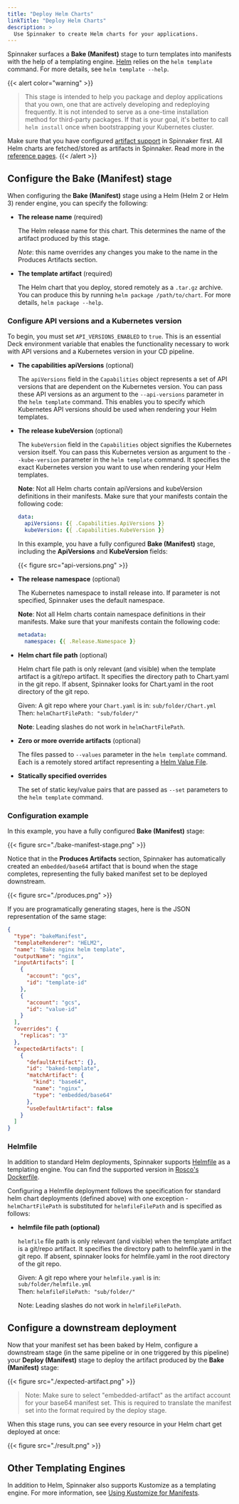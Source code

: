 ```yaml
---
title: "Deploy Helm Charts"
linkTitle: "Deploy Helm Charts"
description: >
  Use Spinnaker to create Helm charts for your applications.
---
```


Spinnaker surfaces a **Bake (Manifest)** stage to turn templates into manifests
with the help of a templating engine. [Helm](https://helm.sh/) relies on the `helm template` command.
For more details, see `helm template --help`.

{{< alert color="warning" >}}
>This stage is intended to help you package and deploy applications that you own, one that are actively developing and redeploying frequently. It is not intended to serve as a one-time installation method for third-party packages. If that is your goal, it's better to call `helm install` once when bootstrapping your Kubernetes cluster.

Make sure that you have configured [artifact support](/docs/setup/other_config/artifacts/) in Spinnaker first. All Helm charts are fetched/stored as artifacts in Spinnaker. Read more in the [reference pages](/docs/reference/artifacts).
{{< /alert >}}

## Configure the Bake (Manifest) stage

When configuring the **Bake (Manifest)** stage using a Helm (Helm 2 or Helm 3) render engine, you can specify the following:

* __The release name__ (required)

   The Helm release name for this chart. This determines the name of the artifact produced by this stage.

   *Note*: this name overrides any changes you make to the name in the Produces Artifacts section.

* __The template artifact__ (required)

  The Helm chart that you deploy, stored remotely as a `.tar.gz` archive. You can produce this by running `helm package
  /path/to/chart`. For more details, `helm package --help`.

### Configure API versions and a Kubernetes version

To begin, you must set `API_VERSIONS_ENABLED` to `true`. This is an essential Deck environment variable that enables the functionality necessary to work with API versions and a Kubernetes version in your CD pipeline.

* __The capabilities apiVersions__ (optional)

  The `apiVersions` field in the `Capabilities` object represents a set of API versions that are dependent
  on the Kubernetes version. You can pass these API versions as an argument to the `--api-versions` parameter in the `helm template` command.
  This enables you to specify which Kubernetes API versions should be used when rendering your Helm templates.

* __The release kubeVersion__ (optional)

   The `kubeVersion` field in the `Capabilities` object signifies the Kubernetes version itself. You can pass this Kubernetes version as argument to the `--kube-version` parameter in the `helm template` command. It specifies the exact Kubernetes version you want to use when rendering your Helm templates.

   **Note**: Not all Helm charts contain apiVersions and kubeVersion definitions in their manifests. Make sure that your manifests contain the following code:

   ```yaml
   data: 
     apiVersions: {{ .Capabilities.ApiVersions }}
     kubeVersion: {{ .Capabilities.KubeVersion }}
   ```

   In this example, you have a fully configured **Bake (Manifest)** stage, including the **ApiVersions** and **KubeVersion** fields:

   {{< figure src="api-versions.png" >}}

* __The release namespace__ (optional)

   The Kubernetes namespace to install release into. If parameter is not specified, Spinnaker uses the default namespace.

   **Note**: Not all Helm charts contain namespace definitions in their manifests. Make sure that your manifests contain the following code:


   ```yaml
   metadata:
     namespace: {{ .Release.Namespace }}
   ```

* __Helm chart file path__ (optional)

   Helm chart file path is only relevant (and visible) when the template artifact is a git/repo artifact.  It specifies the directory path to Chart.yaml in the git repo. If absent, Spinnaker looks for Chart.yaml in the root directory of the git repo.

   Given: A git repo where your `Chart.yaml` is in: `sub/folder/Chart.yml` \
   Then: `helmChartFilePath: "sub/folder/"`

   **Note**: Leading slashes do not work in `helmChartFilePath`.

* __Zero or more override artifacts__ (optional)

   The files passed to `--values` parameter in the `helm template` command. Each is a remotely stored artifact representing a [Helm Value  File](https://helm.sh/docs/chart_template_guide/values_files/).

* __Statically specified overrides__

   The set of static key/value pairs that are passed as `--set` parameters to the `helm template` command.

### Configuration example 

In this example, you have a fully configured **Bake (Manifest)** stage:

{{< figure src="./bake-manifest-stage.png" >}}

Notice that in the **Produces Artifacts** section, Spinnaker has automatically created an `embedded/base64` artifact that is bound when the stage completes, representing the fully baked manifest set to be deployed downstream.

{{< figure src="./produces.png" >}}

If you are programatically generating stages, here is the JSON representation of the same stage:

```json
{
  "type": "bakeManifest",
  "templateRenderer": "HELM2",
  "name": "Bake nginx helm template",
  "outputName": "nginx",
  "inputArtifacts": [
    {
      "account": "gcs",
      "id": "template-id"
    },
    {
      "account": "gcs",
      "id": "value-id"
    }
  ],
  "overrides": {
    "replicas": "3"
  },
  "expectedArtifacts": [
    {
      "defaultArtifact": {},
      "id": "baked-template",
      "matchArtifact": {
        "kind": "base64",
        "name": "nginx",
        "type": "embedded/base64"
      },
      "useDefaultArtifact": false
    }
  ]
}
```

### Helmfile

In addition to standard Helm deployments, Spinnaker supports [Helmfile](https://helmfile.readthedocs.io/) as a templating engine. You can find the supported version in [Rosco's Dockerfile](https://github.com/spinnaker/rosco/blob/master/Dockerfile.slim#L7).

Configuring a Helmfile deployment follows the specification for standard helm chart deployments (defined above) with one exception - `helmChartFilePath` is substituted for `helmfileFilePath` and is specified as follows:

* __helmfile file path (optional)__

   `helmfile` file path is only relevant (and visible) when the template artifact is a git/repo artifact. It specifies the directory path to helmfile.yaml in the git repo. If absent, spinnaker looks for helmfile.yaml in the root directory of the git repo. 

   Given: A git repo where your `helmfile.yaml` is in: `sub/folder/helmfile.yml` \
   Then: `helmfileFilePath: "sub/folder/"`

   Note: Leading slashes do not work in `helmfileFilePath`.

## Configure a downstream deployment

Now that your manifest set has been baked by Helm, configure a downstream stage
(in the same pipeline or in one triggered by this pipeline) your **Deploy (Manifest)** stage to deploy the artifact produced by the **Bake (Manifest)** stage:

{{< figure src="./expected-artifact.png" >}}

> Note: Make sure to select "embedded-artifact" as the artifact account for
> your base64 manifest set. This is required to translate the manifest set into
> the format required by the deploy stage.

When this stage runs, you can see every resource in your Helm chart get deployed at once:

{{< figure src="./result.png" >}}

## Other Templating Engines

In addition to Helm, Spinnaker also supports Kustomize as a templating engine. For more information, see [Using Kustomize for Manifests](/docs/guides/user/kubernetes-v2/kustomize-manifests/).
